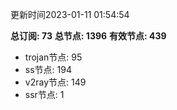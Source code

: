 更新时间2023-01-11 01:54:54

**总订阅: 73**
**总节点: 1396**
**有效节点: 439**
- trojan节点: 95
- ss节点: 194
- v2ray节点: 149
- ssr节点: 1
